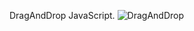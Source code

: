 DragAndDrop JavaScript.
![DragAndDrop](https://user-images.githubusercontent.com/91634955/136814032-ed4212f2-7622-457b-8498-01cb4c3ad16f.png)
